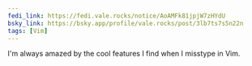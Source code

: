 ```yaml
---
fedi_link: https://fedi.vale.rocks/notice/AoAMFk81jpjW7zHYdU
bsky_link: https://bsky.app/profile/vale.rocks/post/3lb7ts7s5n22n
tags: [Vim]
---
```


I'm always amazed by the cool features I find when I misstype in Vim.
